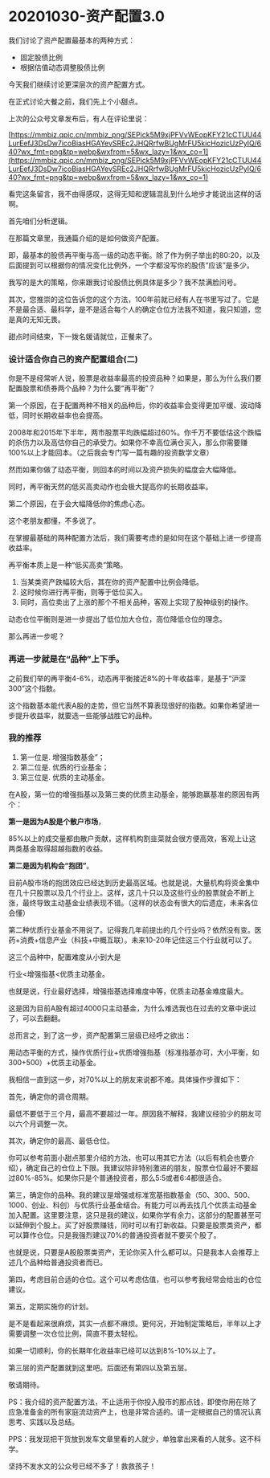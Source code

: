 # 20201030-资产配置3.0

我们讨论了资产配置最基本的两种方式：

- 固定股债比例
- 根据估值动态调整股债比例

今天我们继续讨论更深层次的资产配置方式。

在正式讨论大餐之前，我们先上个小甜点。

上次的公众号文章发布后，有人在评论里说：

[https://mmbiz.qpic.cn/mmbiz_png/SEPick5M9xjPFVvWEopKFY21cCTUU44LurEefJ3DsDw7icoBiasHGAYevSREc2JHQRrfwBUgMrFU5kicHozicUzPyIQ/640?wx_fmt=png&tp=webp&wxfrom=5&wx_lazy=1&wx_co=1](https://mmbiz.qpic.cn/mmbiz_png/SEPick5M9xjPFVvWEopKFY21cCTUU44LurEefJ3DsDw7icoBiasHGAYevSREc2JHQRrfwBUgMrFU5kicHozicUzPyIQ/640?wx_fmt=png&tp=webp&wxfrom=5&wx_lazy=1&wx_co=1)

看完这条留言，我不由得感叹，这得无知和逻辑混乱到什么地步才能说出这样的话啊。

首先咱们分析逻辑。

在那篇文章里，我通篇介绍的是如何做资产配置。

即，最基本的股债再平衡与高一级的动态平衡。除了作为例子举出的80:20，以及后面提到可以根据你的情况变化比例外，一个字都没写你的股债“应该”是多少。

我写的是大的策略，你来跟我讨论股债比例具体是多少？我不禁满脸问号。

其次，您推崇的这位告诉您的这个方法，100年前就已经有人在书里写过了。它是不是最合适、最科学，是不是适合每个人的确定仓位方法我不知道，我只知道，您是真的无知无畏。

甜点时间结束，下一拨名媛请就位，正餐来了。

### 设计适合你自己的资产配置组合(二)

你是不是经常听人说，股票是收益率最高的投资品种？如果是，那么为什么我们要配置股票和债券两个品种？为什么要“再平衡”？

第一个原因，在于配置两种不相关的品种后，你的收益率会变得更加平缓、波动降低，同时长期收益率也会提高。

2008年和2015年下半年，两市股票平均跌幅超过60%。你千万不要低估这个跌幅的杀伤力以及高估你自己的承受力。如果你不幸高位满仓买入，那么你需要赚100%以上才能回本。（之后我会专门写一篇有趣的投资数学文章）

然而如果你做了动态平衡，则回本的时间以及资产损失的幅度会大幅降低。

同时，再平衡天然的低买高卖动作也会极大提高你的长期收益率。

第二个原因，在于会大幅降低你的焦虑心态。

这个老朋友都懂，不多说了。

在掌握最基础的两种配置方法后，我们需要考虑的是如何在这个基础上进一步提高收益率。

再平衡本质上是一种“低买高卖”策略。

1. 当某类资产跌幅较大后，其在你的资产配置中比例会降低。
2. 这时候你进行再平衡，则等于低位买入。
3. 同时，高位卖出了上涨的那个不相关品种，客观上实现了股神级别的操作。

动态仓位平衡则是进一步提出了低位加大仓位，高位降低仓位的理念。

那么再进一步呢？

### 再进一步就是在“品种”上下手。

之前我们举的再平衡4-6%，动态再平衡接近8%的十年收益率，是基于“沪深300”这个指数。

这个指数基本能代表A股的走势，但它当然不算表现很好的指数。如果你希望进一步提升收益率，就要选一些能够战胜它的品种。

### 我的推荐

1. 第一位是.   增强指数基金”；
2. 第二位是.    优质的行业基金；
3. 第三位是.    优质的主动基金。

在A股，第一位的增强指基以及第三类的优质主动基金，能够跑赢基准的原因有两个：

**第一是因为A股是个散户市场**，

85%以上的成交量都由散户贡献，这样机构割韭菜就会很方便高效，客观上让这两类基金取得超越指数的收益。

**第二是因为机构会“抱团”**。

目前A股市场的抱团效应已经达到历史最高区域。也就是说，大量机构将资金集中在几十只股票以及几个行业上。这样，这几十只以及这些行业的股票就会不断上涨，最终导致主动基金业绩表现不错。（这样的状态会有很大的后遗症，未来各位会懂）

第二种优质行业基金不用说了。记得我几年前提出的几个行业吗？依然没有变。医药+消费+信息产业（科技+中概互联）。未来10-20年记住这三个行业就可以了。

这三个品种中，配置难度从小到大是

行业<增强指基<优质主动基金。

也就是说，行业最好选择，增强指基选择难度中等，优质主动基金难度最大。

这是因为目前A股有超过4000只主动基金，为什么难选我也在过去的文章中说过了，可以去翻翻。

总而言之，到了这一步，资产配置第三层级已经呼之欲出：

用动态平衡的方式，操作优质行业+优质增强指基（标准指基亦可，大小平衡，如300+500）+优质主动基金。

我相信一直到这一步，对70%以上的朋友来说都不难。具体操作步骤如下：

首先，确定你的调仓周期。

最低不要低于三个月，最高不要超过一年。原因我不解释，我建议经验少的朋友可以六个月调整一次。

其次，确定你的最高、最低仓位。

你可以参考前面小甜点那里介绍的方法，也可以用其它方法（以后有机会也要介绍），确定自己的仓位上下限。我建议除非特别激进的朋友，股票仓位最好不要超过80%-85%。如果你只是个普通投资者，那么5:5或者6:4都很适合。

第三，确定你的品种。我的建议是增强或标准宽基指数基金（50、300、500、1000、创业、科创）与优质行业基金结合。有能力可以再去找几个优质主动基金加入配置。这里要注意，这只是我的建议，如果你学有余力，这部分的配置甚至可以延伸到个股上。买了好股票赚钱，同时可以有打新收益。只要是股票类资产，都可以算作仓位。只是我强烈建议70%的普通投资者就不要买个股了。

也就是说，只要是A股股票类资产，无论你买入什么都可以。只是我本人会推荐上述几个品种给普通投资者而已。

第四，考虑目前合适的仓位。这个可以考虑估值，也可以参考我经常会给出的仓位建议。

第五，定期实施你的计划。

是不是看起来很麻烦，其实一点都不麻烦。更何况，开始制定策略后，半年以上才需要调整一次仓位比例，简直不要太轻松。

如果一切顺利，你的长期年化收益率已经可以达到8%-10%以上了。

第三层的资产配置就到这里吧。后面还有第四以及第五层。

敬请期待。

PS：我介绍的资产配置方法，不止适用于你投入股市的那点钱，即使你用在除了应急准备金的所有家庭流动资产上，也是非常合适的。请一定根据自己的情况认真思考、实践以及总结。

PPS：我发现把干货放到发车文章里看的人就少，单独拿出来看的人就多。这不科学。

坚持不发水文的公众号已经不多了！救救孩子！